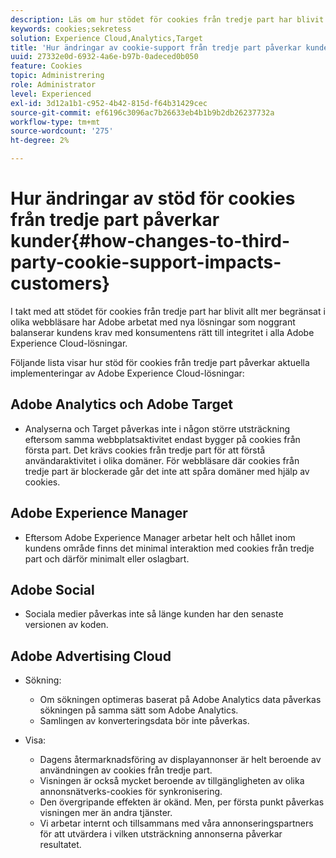 ```yaml
---
description: Läs om hur stödet för cookies från tredje part har blivit allt mer begränsat i olika webbläsare.
keywords: cookies;sekretess
solution: Experience Cloud,Analytics,Target
title: 'Hur ändringar av cookie-support från tredje part påverkar kunderna '
uuid: 27332e0d-6932-4a6e-b97b-0adeced0b050
feature: Cookies
topic: Administrering
role: Administrator
level: Experienced
exl-id: 3d12a1b1-c952-4b42-815d-f64b31429cec
source-git-commit: ef6196c3096ac7b26633eb4b1b9b2db26237732a
workflow-type: tm+mt
source-wordcount: '275'
ht-degree: 2%

---
```


# Hur ändringar av stöd för cookies från tredje part påverkar kunder{#how-changes-to-third-party-cookie-support-impacts-customers}

I takt med att stödet för cookies från tredje part har blivit allt mer begränsat i olika webbläsare har Adobe arbetat med nya lösningar som noggrant balanserar kundens krav med konsumentens rätt till integritet i alla Adobe Experience Cloud-lösningar.

Följande lista visar hur stöd för cookies från tredje part påverkar aktuella implementeringar av Adobe Experience Cloud-lösningar:

## Adobe Analytics och Adobe Target

* Analyserna och Target påverkas inte i någon större utsträckning eftersom samma webbplatsaktivitet endast bygger på cookies från första part. Det krävs cookies från tredje part för att förstå användaraktivitet i olika domäner. För webbläsare där cookies från tredje part är blockerade går det inte att spåra domäner med hjälp av cookies.

## Adobe Experience Manager

* Eftersom Adobe Experience Manager arbetar helt och hållet inom kundens område finns det minimal interaktion med cookies från tredje part och därför minimalt eller oslagbart.

## Adobe Social

* Sociala medier påverkas inte så länge kunden har den senaste versionen av koden.

## Adobe Advertising Cloud

* Sökning:

   * Om sökningen optimeras baserat på Adobe Analytics data påverkas sökningen på samma sätt som Adobe Analytics.
   * Samlingen av konverteringsdata bör inte påverkas.

* Visa:

   * Dagens återmarknadsföring av displayannonser är helt beroende av användningen av cookies från tredje part.
   * Visningen är också mycket beroende av tillgängligheten av olika annonsnätverks-cookies för synkronisering.
   * Den övergripande effekten är okänd. Men, per första punkt påverkas visningen mer än andra tjänster.
   * Vi arbetar internt och tillsammans med våra annonseringspartners för att utvärdera i vilken utsträckning annonserna påverkar resultatet.

